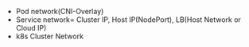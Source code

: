 - Pod network(CNI-Overlay)
- Service network= Cluster IP, Host IP(NodePort), LB(Host Network or Cloud IP)
- k8s Cluster Network
